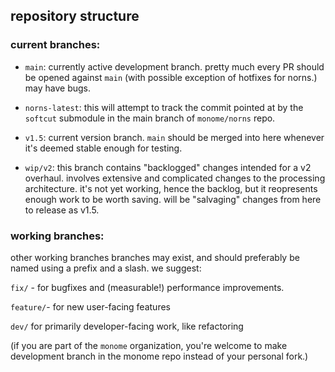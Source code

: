 ## repository structure

### current branches:

- `main`: currently active development branch. pretty much every PR should be opened against `main` (with possible exception of hotfixes for norns.) may have bugs. 

- `norns-latest`: this will attempt to track the commit pointed at by the `softcut` submodule in the main branch of `monome/norns` repo.

- `v1.5`: current version branch. `main` should be merged into here whenever it's deemed stable enough for testing.

- `wip/v2`: this branch contains "backlogged" changes intended for a v2 overhaul. involves extensive and complicated changes to the processing architecture. it's not yet working, hence the backlog, but it reopresents enough work to be worth saving. will be "salvaging" changes from here to release as v1.5.

###  working branches:

other working branches branches may exist, and should preferably be named using a prefix and a slash. we suggest:

`fix/` - for bugfixes and (measurable!) performance improvements.

`feature/`- for new user-facing features

`dev/` for primarily developer-facing work, like refactoring

(if you are part of the `monome` organization, you're welcome to make development branch in the monome repo instead of your personal fork.)
